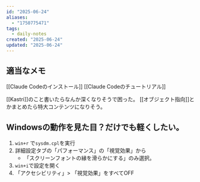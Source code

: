 ```yaml
---
id: "2025-06-24"
aliases:
  - "1750775471"
tags:
  - daily-notes
created: "2025-06-24"
updated: "2025-06-24"
---
```


## 適当なメモ
[[Claude Codeのインストール]]
[[Claude Codeのチュートリアル]]

[[Kastri]]のこと書いたらなんか深くなりそうで困った。
[[オブジェクト指向]]とかまとめたら特大コンテンツになりそう。

## Windowsの動作を見た目？だけでも軽くしたい。

1. `win+r` で`sysdm.cpl`を実行
2. 詳細設定タブの「パフォーマンス」の「視覚効果」から
    - 「スクリーンフォントの縁を滑らかにする」のみ選択。
3. `win+i`で設定を開く
4. 「アクセシビリティ」> 「視覚効果」をすべてOFF

